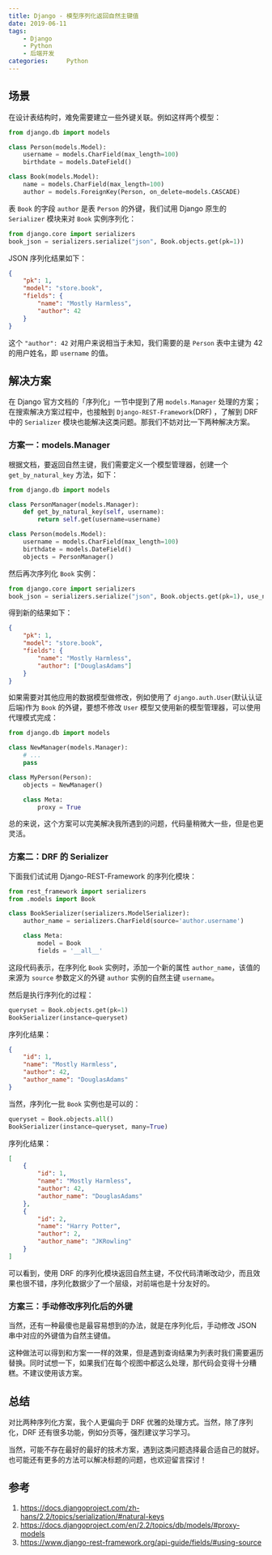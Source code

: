 ```yaml
---
title: Django - 模型序列化返回自然主键值
date: 2019-06-11
tags:
    - Django
    - Python
    - 后端开发
categories:     Python
---
```


## 场景

在设计表结构时，难免需要建立一些外键关联。例如这样两个模型：

```python
from django.db import models

class Person(models.Model):
    username = models.CharField(max_length=100)
    birthdate = models.DateField()

class Book(models.Model):
    name = models.CharField(max_length=100)
    author = models.ForeignKey(Person, on_delete=models.CASCADE)
```

<!--more-->

表 `Book` 的字段 `author` 是表 `Person` 的外键，我们试用 Django 原生的 `Serializer` 模块来对 `Book` 实例序列化：

```python
from django.core import serializers
book_json = serializers.serialize("json", Book.objects.get(pk=1))
```

JSON 序列化结果如下：

```json
{
    "pk": 1,
    "model": "store.book",
    "fields": {
        "name": "Mostly Harmless",
        "author": 42
    }
}
```

这个 `"author": 42` 对用户来说相当于未知，我们需要的是 `Person` 表中主键为 42 的用户姓名，即 `username` 的值。

## 解决方案

在 Django 官方文档的「序列化」一节中提到了用 `models.Manager` 处理的方案；在搜索解决方案过程中，也接触到 `Django-REST-Framework`(DRF) ，了解到 DRF 中的 `Serializer` 模块也能解决这类问题。那我们不妨对比一下两种解决方案。

### 方案一：models.Manager

根据文档，要返回自然主键，我们需要定义一个模型管理器，创建一个 `get_by_natural_key` 方法，如下：

```python
from django.db import models

class PersonManager(models.Manager):
    def get_by_natural_key(self, username):
        return self.get(username=username)

class Person(models.Model):
    username = models.CharField(max_length=100)
    birthdate = models.DateField()
    objects = PersonManager()
```

然后再次序列化 `Book` 实例：

```python
from django.core import serializers
book_json = serializers.serialize("json", Book.objects.get(pk=1), use_natural_foreign_keys=True)
```

得到新的结果如下：

```json
{
    "pk": 1,
    "model": "store.book",
    "fields": {
        "name": "Mostly Harmless",
        "author": ["DouglasAdams"]
    }
}
```

如果需要对其他应用的数据模型做修改，例如使用了 `django.auth.User`(默认认证后端)作为 `Book`  的外键，要想不修改 `User` 模型又使用新的模型管理器，可以使用代理模式完成：

```python
from django.db import models

class NewManager(models.Manager):
    # ...
    pass

class MyPerson(Person):
    objects = NewManager()

    class Meta:
        proxy = True
```

总的来说，这个方案可以完美解决我所遇到的问题，代码量稍微大一些，但是也更灵活。

### 方案二：DRF 的 Serializer

下面我们试试用 Django-REST-Framework 的序列化模块：

```python
from rest_framework import serializers
from .models import Book

class BookSerializer(serializers.ModelSerializer):
    author_name = serializers.CharField(source='author.username')

    class Meta:
        model = Book
        fields = '__all__'
```

这段代码表示，在序列化 `Book` 实例时，添加一个新的属性 `author_name`，该值的来源为 `source` 参数定义的外键 `author` 实例的自然主键 `username`。

然后是执行序列化的过程：

```python
queryset = Book.objects.get(pk=1)
BookSerializer(instance=queryset)
```

序列化结果：

```json
{
    "id": 1,
    "name": "Mostly Harmless",
    "author": 42,
    "author_name": "DouglasAdams"
}
```

当然，序列化一批 `Book` 实例也是可以的：

```python
queryset = Book.objects.all()
BookSerializer(instance=queryset, many=True)
```

序列化结果：

```json
[
    {
        "id": 1,
        "name": "Mostly Harmless",
        "author": 42,
        "author_name": "DouglasAdams"
    },
    {
        "id": 2,
        "name": "Harry Potter",
        "author": 2,
        "author_name": "JKRowling"
    }
]
```

可以看到，使用 DRF 的序列化模块返回自然主键，不仅代码清晰改动少，而且效果也很不错，序列化数据少了一个层级，对前端也是十分友好的。

### 方案三：手动修改序列化后的外键

当然，还有一种最傻也是最容易想到的办法，就是在序列化后，手动修改 JSON 串中对应的外键值为自然主键值。

这种做法可以得到和方案一一样的效果，但是遇到查询结果为列表时我们需要遍历替换。同时试想一下，如果我们在每个视图中都这么处理，那代码会变得十分糟糕。不建议使用该方案。

## 总结

对比两种序列化方案，我个人更偏向于 DRF 优雅的处理方式。当然，除了序列化，DRF 还有很多功能，例如分页等，强烈建议学习学习。

当然，可能不存在最好的最好的技术方案，遇到这类问题选择最合适自己的就好。也可能还有更多的方法可以解决标题的问题，也欢迎留言探讨！

## 参考

1. https://docs.djangoproject.com/zh-hans/2.2/topics/serialization/#natural-keys
2. https://docs.djangoproject.com/en/2.2/topics/db/models/#proxy-models
3. https://www.django-rest-framework.org/api-guide/fields/#using-source
